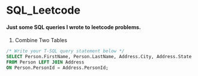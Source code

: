 # SQL_Leetcode
#### Just some SQL queries I wrote to leetcode problems.

1. Combine Two Tables

```sql
/* Write your T-SQL query statement below */
SELECT Person.FirstName, Person.LastName, Address.City, Address.State
FROM Person LEFT JOIN Address 
ON Person.PersonId = Address.PersonId;
```
